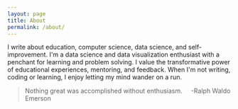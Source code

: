 ```yaml
---
layout: page
title: About
permalink: /about/
---
```


I write about education, computer science, data science, and self-improvement. I'm a data science and data visualization enthusiast with a penchant for learning and problem solving. I value the transformative power of educational experiences, mentoring, and feedback. When I'm not writing, coding or learning, I enjoy letting my mind wander on a run.

> Nothing great was accomplished without enthusiasm.
> &nbsp;&nbsp;&nbsp;&nbsp;-Ralph Waldo Emerson
